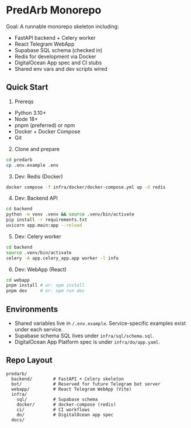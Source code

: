 PredArb Monorepo
=================

Goal: A runnable monorepo skeleton including:
- FastAPI backend + Celery worker
- React Telegram WebApp
- Supabase SQL schema (checked in)
- Redis for development via Docker
- DigitalOcean App spec and CI stubs
- Shared env vars and dev scripts wired

Quick Start
-----------

1) Prereqs
- Python 3.10+
- Node 18+
- pnpm (preferred) or npm
- Docker + Docker Compose
- Git

2) Clone and prepare
```bash
cd predarb
cp .env.example .env
```

3) Dev: Redis (Docker)
```bash
docker compose -f infra/docker/docker-compose.yml up -d redis
```

4) Dev: Backend API
```bash
cd backend
python -m venv .venv && source .venv/bin/activate
pip install -r requirements.txt
uvicorn app.main:app --reload
```

5) Dev: Celery worker
```bash
cd backend
source .venv/bin/activate
celery -A app.celery_app.app worker -l info
```

6) Dev: WebApp (React)
```bash
cd webapp
pnpm install # or: npm install
pnpm dev     # or: npm run dev
```

Environments
------------

- Shared variables live in `/.env.example`. Service-specific examples exist under each service.
- Supabase schema SQL lives under `infra/sql/schema.sql`.
- DigitalOcean App Platform spec is under `infra/do/app.yaml`.

Repo Layout
-----------

```
predarb/
  backend/        # FastAPI + Celery skeleton
  bot/            # Reserved for future Telegram bot server
  webapp/         # React Telegram WebApp (Vite)
  infra/
    sql/          # Supabase schema
    docker/       # docker-compose (redis)
    ci/           # CI workflows
    do/           # DigitalOcean app spec
  docs/
```

